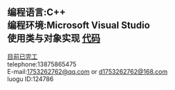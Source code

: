 编程语言:C++  
编程环境:Microsoft Visual Studio  
使用类与对象实现 [代码](https://github.com/1753262762/bigdata/blob/master/main.md)  
------
[目前已完工](https://github.com/1753262762/bigdata/tree/master/%E9%A1%B9%E7%9B%AE)  
telephone:13875865475           
E-mail:1753262762@qq.com or d1753262762@168.com    
luogu ID:124786  
